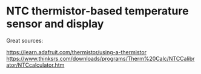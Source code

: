# NTC thermistor-based temperature sensor and display

Great sources:

https://learn.adafruit.com/thermistor/using-a-thermistor    
https://www.thinksrs.com/downloads/programs/Therm%20Calc/NTCCalibrator/NTCcalculator.htm
